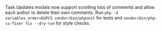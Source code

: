 Task Updates modals now support scrolling lists of comments and allow each author to delete their own comments. Run `php -d variables_order=EGPCS vendor/bin/phpunit` for tests and `vendor/bin/php-cs-fixer fix --dry-run` for style checks.
